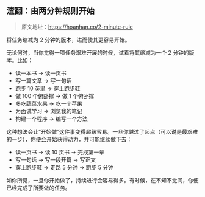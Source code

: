 ## 渣翻：由两分钟规则开始

> 原文地址：https://hoanhan.co/2-minute-rule

将任务缩减为 2 分钟的版本，进而使其更容易开始。

无论何时，当你觉得一项任务艰难开展的时候，试着将其缩减为一个 2 分钟的版本。比如：

- 读一本书 → 读一页书
- 写一篇文章 → 写一句话
- 跑步 10 英里 → 穿上跑步鞋
- 做 100 个俯卧撑 → 做 1 个俯卧撑
- 多吃蔬菜水果 → 吃一个苹果
- 为面试学习 → 浏览我的笔记
- 构建一个程序 → 编写一个方法

这种想法会让“开始做”这件事变得超级容易。一旦你越过了起点（可以说是最艰难的一步），你便会开始获得动力，并可能继续做下去：

- 读一页书 → 读 10 页书 → 完成第一章
- 写一句话 → 写一段开篇 → 写正文
- 穿上跑步鞋 → 走路 5 分钟 → 跑步 5 分钟

如你所见，一旦你开始做了，持续进行会容易得多。有时候，在不知不觉间，你便已经完成了所要做的任务。